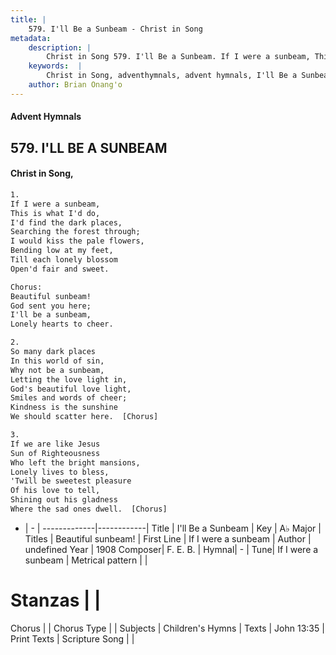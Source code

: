 ```yaml
---
title: |
    579. I'll Be a Sunbeam - Christ in Song
metadata:
    description: |
        Christ in Song 579. I'll Be a Sunbeam. If I were a sunbeam, This is what I'd do, I'd find the dark places, Searching the forest through; I would kiss the pale flowers, Bending low at my feet, Till each lonely blossom Open'd fair and sweet. Chorus: Beautiful sunbeam! God sent you here; I'll be a sunbeam, Lonely hearts to cheer.
    keywords:  |
        Christ in Song, adventhymnals, advent hymnals, I'll Be a Sunbeam, If I were a sunbeam. Beautiful sunbeam!
    author: Brian Onang'o
---
```


#### Advent Hymnals
## 579. I'LL BE A SUNBEAM
####  Christ in Song,

```txt
1.
If I were a sunbeam,
This is what I'd do,
I'd find the dark places,
Searching the forest through;
I would kiss the pale flowers,
Bending low at my feet,
Till each lonely blossom
Open'd fair and sweet.

Chorus:
Beautiful sunbeam!
God sent you here;
I'll be a sunbeam,
Lonely hearts to cheer.

2.
So many dark places
In this world of sin,
Why not be a sunbeam,
Letting the love light in,
God's beautiful love light,
Smiles and words of cheer;
Kindness is the sunshine
We should scatter here.  [Chorus]

3.
If we are like Jesus
Sun of Righteousness
Who left the bright mansions,
Lonely lives to bless,
'Twill be sweetest pleasure
Of his love to tell,
Shining out his gladness
Where the sad ones dwell.  [Chorus]

```

- |   -  |
-------------|------------|
Title | I'll Be a Sunbeam |
Key | A♭ Major |
Titles | Beautiful sunbeam! |
First Line | If I were a sunbeam |
Author | undefined
Year | 1908
Composer| F. E. B. |
Hymnal|  - |
Tune| If I were a sunbeam |
Metrical pattern | |
# Stanzas |  |
Chorus |  |
Chorus Type |  |
Subjects | Children's Hymns |
Texts | John 13:35 |
Print Texts | 
Scripture Song |  |
    
